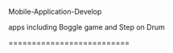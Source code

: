 Mobile-Application-Develop

apps including Boggle game and Step on Drum

==========================
